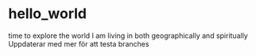 # hello_world
time to explore the world I am living in both geographically and spiritually
</br>Uppdaterar med mer för att testa branches
